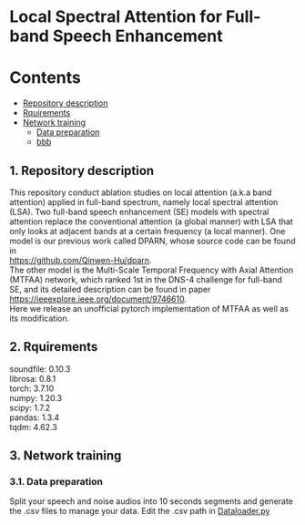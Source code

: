 # Local Spectral Attention for Full-band Speech Enhancement  

# Contents
- [Repository description](#1.-repository-description)
- [Rquirements](#rquirements)
- [Network training](#network-training)
	- [Data preparation](#data-preparation)
	- [bbb](#bbb)

## 1. Repository description
This repository conduct ablation studies on local attention (a.k.a band attention) applied in full-band spectrum, namely local spectral attention (LSA). Two full-band speech enhancement (SE) models with spectral attention replace the conventional attention (a global manner) with LSA that only looks at adjacent bands at a certain frequency (a local manner). One model is our previous work called DPARN, whose source code can be found in   
https://github.com/Qinwen-Hu/dparn.   
The other model is the Multi-Scale Temporal Frequency with Axial Attention (MTFAA) network, which ranked 1st in the DNS-4 challenge for full-band SE, and its detailed description can be found in paper  
https://ieeexplore.ieee.org/document/9746610.  
Here we release an unofficial pytorch implementation of MTFAA as well as its modification.  

## 2. Rquirements
soundfile: 0.10.3  
librosa:   0.8.1  
torch:     3.7.10  
numpy:     1.20.3  
scipy:     1.7.2  
pandas:    1.3.4  
tqdm:      4.62.3  

## 3. Network training
### 3.1. Data preparation
Split your speech and noise audios into 10 seconds segments and generate the .csv files to manage your data. Edit the .csv path in [Dataloader.py](https://github.com/ZhongshuHou/LSA/blob/main/Dataloader.py)


